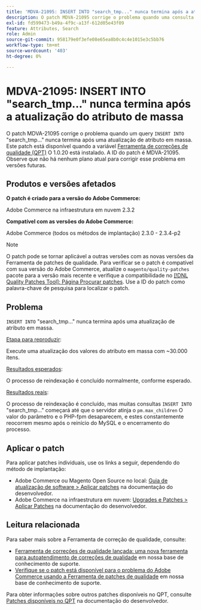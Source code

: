 ```yaml
---
title: 'MDVA-21095: INSERT INTO "search_tmp..." nunca termina após a atualização do atributo de massa'
description: O patch MDVA-21095 corrige o problema quando uma consulta `INSERT INTO` "search\_tmp..." nunca termina após uma atualização de atributo em massa. Este patch está disponível quando a [Ferramenta de correções de qualidade (QPT)](/help/announcements/adobe-commerce-announcements/magento-quality-patches-released-new-tool-to-self-serve-quality-patches.md) 1.0.20 está instalada. A ID do patch é MDVA-21095. Observe que não há nenhum plano atual para corrigir esse problema em versões futuras.
exl-id: fd599473-b49a-4f9c-a13f-612d05e43f09
feature: Attributes, Search
role: Admin
source-git-commit: 958179e0f3efe08e65ea8b0c4c4e1015e3c5bb76
workflow-type: tm+mt
source-wordcount: '403'
ht-degree: 0%

---
```


# MDVA-21095: INSERT INTO &quot;search_tmp...&quot; nunca termina após a atualização do atributo de massa

O patch MDVA-21095 corrige o problema quando um query `INSERT INTO` &quot;search\_tmp...&quot; nunca termina após uma atualização de atributo em massa. Este patch está disponível quando a variável [Ferramenta de correções de qualidade (QPT)](/help/announcements/adobe-commerce-announcements/magento-quality-patches-released-new-tool-to-self-serve-quality-patches.md) O 1.0.20 está instalado. A ID do patch é MDVA-21095. Observe que não há nenhum plano atual para corrigir esse problema em versões futuras.

## Produtos e versões afetados

**O patch é criado para a versão do Adobe Commerce:**

Adobe Commerce na infraestrutura em nuvem 2.3.2

**Compatível com as versões do Adobe Commerce:**

Adobe Commerce (todos os métodos de implantação) 2.3.0 - 2.3.4-p2

>[!NOTE]
>
>O patch pode se tornar aplicável a outras versões com as novas versões da Ferramenta de patches de qualidade. Para verificar se o patch é compatível com sua versão do Adobe Commerce, atualize o `magento/quality-patches` pacote para a versão mais recente e verifique a compatibilidade no [[!DNL Quality Patches Tool]: Página Procurar patches](https://devdocs.magento.com/quality-patches/tool.html#patch-grid). Use a ID do patch como palavra-chave de pesquisa para localizar o patch.

## Problema

`INSERT INTO` &quot;search\_tmp...&quot; nunca termina após uma atualização de atributo em massa.

<u>Etapa para reproduzir</u>:

Execute uma atualização dos valores do atributo em massa com ~30.000 itens.

<u>Resultados esperados</u>:

O processo de reindexação é concluído normalmente, conforme esperado.

<u>Resultados reais</u>:

O processo de reindexação é concluído, mas muitas consultas `INSERT INTO` &quot;search\_tmp...&quot; começará até que o servidor atinja o `pm.max_children` O valor do parâmetro e o PHP-fpm desaparecem, e estes constantemente reocorrem mesmo após o reinício do MySQL e o encerramento do processo.

## Aplicar o patch

Para aplicar patches individuais, use os links a seguir, dependendo do método de implantação:

* Adobe Commerce ou Magento Open Source no local: [Guia de atualização de software > Aplicar patches](https://devdocs.magento.com/guides/v2.4/comp-mgr/patching/mqp.html) na documentação do desenvolvedor.
* Adobe Commerce na infraestrutura em nuvem: [Upgrades e Patches > Aplicar Patches](https://devdocs.magento.com/cloud/project/project-patch.html) na documentação do desenvolvedor.

## Leitura relacionada

Para saber mais sobre a Ferramenta de correção de qualidade, consulte:

* [Ferramenta de correções de qualidade lançada: uma nova ferramenta para autoatendimento de correções de qualidade](/help/announcements/adobe-commerce-announcements/magento-quality-patches-released-new-tool-to-self-serve-quality-patches.md) em nossa base de conhecimento de suporte.
* [Verifique se o patch está disponível para o problema do Adobe Commerce usando a Ferramenta de patches de qualidade](/help/support-tools/patches-available-in-qpt-tool/check-patch-for-magento-issue-with-magento-quality-patches.md) em nossa base de conhecimento de suporte.

Para obter informações sobre outros patches disponíveis no QPT, consulte [Patches disponíveis no QPT](https://devdocs.magento.com/quality-patches/tool.html#patch-grid) na documentação do desenvolvedor.
